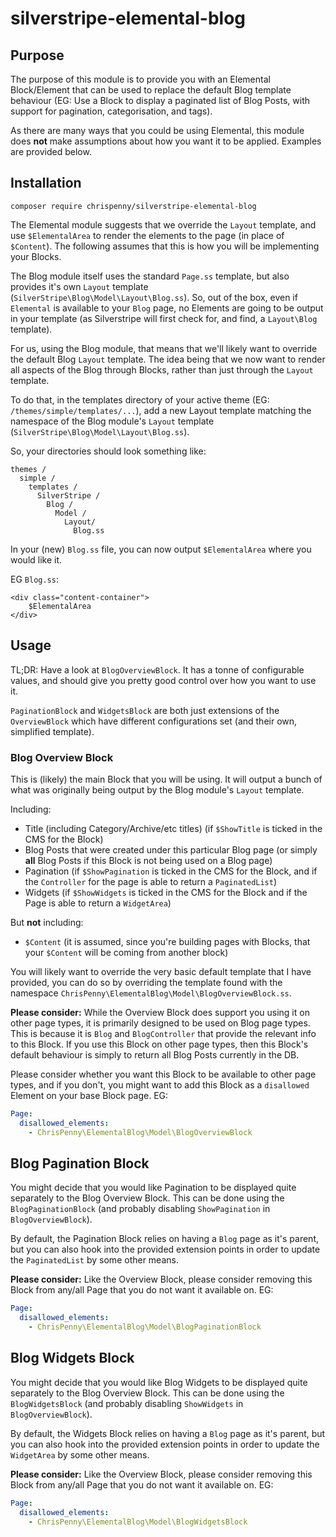 # silverstripe-elemental-blog

## Purpose

The purpose of this module is to provide you with an Elemental Block/Element that can be used to replace the default
Blog template behaviour (EG: Use a Block to display a paginated list of Blog Posts, with support for pagination,
categorisation, and tags).

As there are many ways that you could be using Elemental, this module does **not** make assumptions about how you want
it to be applied. Examples are provided below.

## Installation

```
composer require chrispenny/silverstripe-elemental-blog
```

The Elemental module suggests that we override the `Layout` template, and use `$ElementalArea` to render the elements to
the page (in place of `$Content`). The following assumes that this is how you will be implementing your Blocks.

The Blog module itself uses the standard `Page.ss` template, but also provides it's own `Layout` template
(`SilverStripe\Blog\Model\Layout\Blog.ss`). So, out of the box, even if `Elemental` is available to your `Blog` page, no
Elements are going to be output in your template (as Silverstripe will first check for, and find, a `Layout\Blog`
template).

For us, using the Blog module, that means that we'll likely want to override the default Blog `Layout` template. The
idea being that we now want to render all aspects of the Blog through Blocks, rather than just through the `Layout`
template.

To do that, in the templates directory of your active theme (EG: `/themes/simple/templates/...`), add a new Layout
template matching the namespace of the Blog module's `Layout` template (`SilverStripe\Blog\Model\Layout\Blog.ss`).

So, your directories should look something like:

```
themes /
  simple /
    templates /
      SilverStripe /
        Blog /
          Model /
            Layout/
              Blog.ss
```

In your (new) `Blog.ss` file, you can now output `$ElementalArea` where you would like it.

EG `Blog.ss`:

```
<div class="content-container">
    $ElementalArea
</div>
```

## Usage

TL;DR: Have a look at `BlogOverviewBlock`. It has a tonne of configurable values, and should give you pretty good
control over how you want to use it.

`PaginationBlock` and `WidgetsBlock` are both just extensions of the `OverviewBlock` which have different configurations
set (and their own, simplified template).

### Blog Overview Block

This is (likely) the main Block that you will be using. It will output a bunch of what was originally being output by
the Blog module's `Layout` template.

Including:

- Title (including Category/Archive/etc titles) (if `$ShowTitle` is ticked in the CMS for the Block)
- Blog Posts that were created under this particular Blog page (or simply **all** Blog Posts if this Block is not being
used on a Blog page)
- Pagination (if `$ShowPagination` is ticked in the CMS for the Block, and if the `Controller` for the page is able to
return a `PaginatedList`)
- Widgets (if `$ShowWidgets` is ticked in the CMS for the Block and if the Page is able to return a `WidgetArea`)

But **not** including:

- `$Content` (it is assumed, since you're building pages with Blocks, that your `$Content` will be coming from another
block)

You will likely want to override the very basic default template that I have provided, you can do so by overriding the
template found with the namespace `ChrisPenny\ElementalBlog\Model\BlogOverviewBlock.ss`.

**Please consider:** While the Overview Block does support you using it on other page types, it is primarily designed to
be used on Blog page types. This is because it is `Blog` and `BlogController` that provide the relevant info to this
Block. If you use this Block on other page types, then this Block's default behaviour is simply to return all Blog Posts
currently in the DB.

Please consider whether you want this Block to be available to other page types, and if you don't, you might want to
add this Block as a `disallowed` Element on your base Block page. EG:

```yaml
Page:
  disallowed_elements:
    - ChrisPenny\ElementalBlog\Model\BlogOverviewBlock
```

## Blog Pagination Block

You might decide that you would like Pagination to be displayed quite separately to the Blog Overview Block. This can
be done using the `BlogPaginationBlock` (and probably disabling `ShowPagination` in `BlogOverviewBlock`).

By default, the Pagination Block relies on having a `Blog` page as it's parent, but you can also hook into the provided
extension points in order to update the `PaginatedList` by some other means.

**Please consider:** Like the Overview Block, please consider removing this Block from any/all Page that you do not
want it available on. EG:

```yaml
Page:
  disallowed_elements:
    - ChrisPenny\ElementalBlog\Model\BlogPaginationBlock
```

## Blog Widgets Block

You might decide that you would like Blog Widgets to be displayed quite separately to the Blog Overview Block. This can
be done using the `BlogWidgetsBlock` (and probably disabling `ShowWidgets` in `BlogOverviewBlock`).

By default, the Widgets Block relies on having a `Blog` page as it's parent, but you can also hook into the provided
extension points in order to update the `WidgetArea` by some other means.

**Please consider:** Like the Overview Block, please consider removing this Block from any/all Page that you do not
want it available on. EG:

```yaml
Page:
  disallowed_elements:
    - ChrisPenny\ElementalBlog\Model\BlogWidgetsBlock
```
